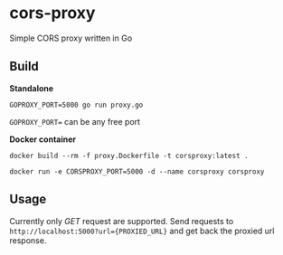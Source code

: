 # cors-proxy

Simple CORS proxy written in Go

## Build

**Standalone**

`GOPROXY_PORT=5000 go run proxy.go`

`GOPROXY_PORT=` can be any free port

**Docker container**

`docker build --rm -f proxy.Dockerfile -t corsproxy:latest .`

`docker run -e CORSPROXY_PORT=5000 -d --name corsproxy corsproxy`

## Usage

Currently only _GET_ request are supported.
Send requests to `http://localhost:5000?url={PROXIED_URL}` and get back the proxied url response.
